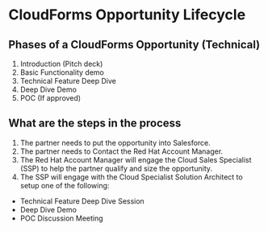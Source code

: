 # CloudForms Opportunity Lifecycle

## Phases of a CloudForms Opportunity (Technical)
1. Introduction (Pitch deck)
2. Basic Functionality demo
3. Technical Feature Deep Dive
4. Deep Dive Demo
5. POC (If approved)

## What are the steps in the process
1. The partner needs to put the opportunity into Salesforce.
2. The partner needs to Contact the Red Hat Account Manager.
3. The Red Hat Account Manager will engage the Cloud Sales Specialist (SSP) to help the partner qualify and size the opportunity.
4. The SSP will engage with the Cloud Specialist Solution Architect to setup one of the following:
  * Technical Feature Deep Dive Session
  * Deep Dive Demo
  * POC Discussion Meeting
